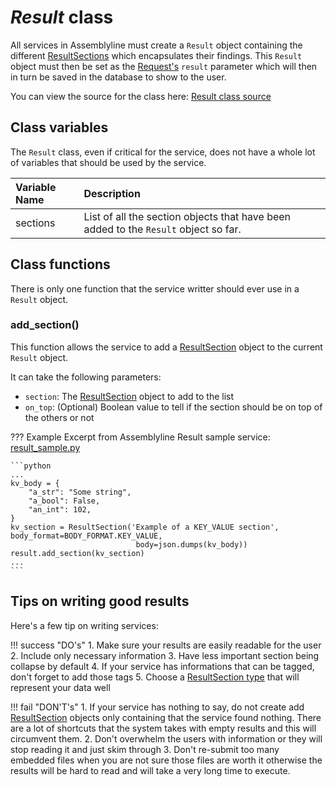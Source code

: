 # *Result* class
All services in Assemblyline must create a `Result` object containing the different [ResultSections](../result_section) which encapsulates their findings. This `Result` object must then be set as the [Request's](../request) `result` parameter which will then in turn be saved in the database to show to the user.

You can view the source for the class here: [Result class source](https://github.com/CybercentreCanada/assemblyline-v4-service/blob/master/assemblyline_v4_service/common/result.py)

## Class variables
The `Result` class, even if critical for the service, does not have a whole lot of variables that should be used by the service.

| Variable Name | Description |
|:---|:---|
| sections | List of all the section objects that have been added to the `Result` object so far. |

## Class functions
There is only one function that the service writter should ever use in a `Result` object.

### add_section()
This function allows the service to add a [ResultSection](../result_section) object to the current `Result` object.

It can take the following parameters:

* `section`: The [ResultSection](../result_section) object to add to the list
* `on_top`: (Optional) Boolean value to tell if the section should be on top of the others or not

??? Example
    Excerpt from Assemblyline Result sample service: [result_sample.py](https://github.com/CybercentreCanada/assemblyline-v4-service/blob/master/assemblyline_v4_service/common/result.py)

    ```python
    ...
    kv_body = {
        "a_str": "Some string",
        "a_bool": False,
        "an_int": 102,
    }
    kv_section = ResultSection('Example of a KEY_VALUE section', body_format=BODY_FORMAT.KEY_VALUE,
                                body=json.dumps(kv_body))
    result.add_section(kv_section)
    ...
    ```


## Tips on writing good results
Here's a few tip on writing services:

!!! success "DO's"
    1. Make sure your results are easily readable for the user
    2. Include only necessary information
    3. Have less important section being collapse by default
    4. If your service has informations that can be tagged, don't forget to add those tags
    5. Choose a [ResultSection type](../result_section/#section-types) that will represent your data well

!!! fail "DON'T's"
    1. If your service has nothing to say, do not create add [ResultSection](../result_section) objects only containing that the service found nothing. There are a lot of shortcuts that the system takes with empty results and this will circumvent them.
    2. Don't overwhelm the users with information or they will stop reading it and just skim through
    3. Don't re-submit too many embedded files when you are not sure those files are worth it otherwise the results will be hard to read and will take a very long time to execute.
